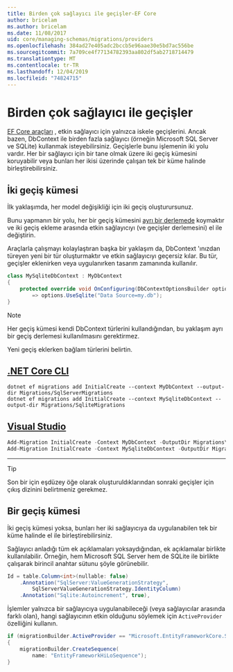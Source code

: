 ```yaml
---
title: Birden çok sağlayıcı ile geçişler-EF Core
author: bricelam
ms.author: bricelam
ms.date: 11/08/2017
uid: core/managing-schemas/migrations/providers
ms.openlocfilehash: 384ad27e405adc2bccb5e96aae30e5bd7ac556be
ms.sourcegitcommit: 7a709ce4f77134782393aa802df5ab2718714479
ms.translationtype: MT
ms.contentlocale: tr-TR
ms.lasthandoff: 12/04/2019
ms.locfileid: "74824715"
---
```

# <a name="migrations-with-multiple-providers"></a>Birden çok sağlayıcı ile geçişler

[EF Core araçları][1] , etkin sağlayıcı için yalnızca iskele geçişlerini. Ancak bazen, DbContext ile birden fazla sağlayıcı (örneğin Microsoft SQL Server ve SQLite) kullanmak isteyebilirsiniz. Geçişlerle bunu işlemenin iki yolu vardır. Her bir sağlayıcı için bir tane olmak üzere iki geçiş kümesini koruyabilir veya bunları her ikisi üzerinde çalışan tek bir küme halinde birleştirebilirsiniz.

## <a name="two-migration-sets"></a>İki geçiş kümesi

İlk yaklaşımda, her model değişikliği için iki geçiş oluşturursunuz.

Bunu yapmanın bir yolu, her bir geçiş kümesini [ayrı bir derlemede][2] koymaktır ve iki geçiş ekleme arasında etkin sağlayıcıyı (ve geçişler derlemesini) el ile değiştirin.

Araçlarla çalışmayı kolaylaştıran başka bir yaklaşım da, DbContext 'ınızdan türeyen yeni bir tür oluşturmaktır ve etkin sağlayıcıyı geçersiz kılar. Bu tür, geçişler eklenirken veya uygulanırken tasarım zamanında kullanılır.

``` csharp
class MySqliteDbContext : MyDbContext
{
    protected override void OnConfiguring(DbContextOptionsBuilder options)
        => options.UseSqlite("Data Source=my.db");
}
```

> [!NOTE]
> Her geçiş kümesi kendi DbContext türlerini kullandığından, bu yaklaşım ayrı bir geçiş derlemesi kullanılmasını gerektirmez.

Yeni geçiş eklerken bağlam türlerini belirtin.

## <a name="net-core-clitabdotnet-core-cli"></a>[.NET Core CLI](#tab/dotnet-core-cli)

```dotnetcli
dotnet ef migrations add InitialCreate --context MyDbContext --output-dir Migrations/SqlServerMigrations
dotnet ef migrations add InitialCreate --context MySqliteDbContext --output-dir Migrations/SqliteMigrations
```

## <a name="visual-studiotabvs"></a>[Visual Studio](#tab/vs)

``` powershell
Add-Migration InitialCreate -Context MyDbContext -OutputDir Migrations\SqlServerMigrations
Add-Migration InitialCreate -Context MySqliteDbContext -OutputDir Migrations\SqliteMigrations
```

***

> [!TIP]
> Son bir için eşdüzey öğe olarak oluşturuldıklarından sonraki geçişler için çıkış dizinini belirtmeniz gerekmez.

## <a name="one-migration-set"></a>Bir geçiş kümesi

İki geçiş kümesi yoksa, bunları her iki sağlayıcıya da uygulanabilen tek bir küme halinde el ile birleştirebilirsiniz.

Sağlayıcı anladığı tüm ek açıklamaları yoksaydığından, ek açıklamalar birlikte kullanılabilir. Örneğin, hem Microsoft SQL Server hem de SQLite ile birlikte çalışarak birincil anahtar sütunu şöyle görünebilir.

``` csharp
Id = table.Column<int>(nullable: false)
    .Annotation("SqlServer:ValueGenerationStrategy",
        SqlServerValueGenerationStrategy.IdentityColumn)
    .Annotation("Sqlite:Autoincrement", true),
```

İşlemler yalnızca bir sağlayıcıya uygulanabileceği (veya sağlayıcılar arasında farklı olan), hangi sağlayıcının etkin olduğunu söylemek için `ActiveProvider` özelliğini kullanın.

``` csharp
if (migrationBuilder.ActiveProvider == "Microsoft.EntityFrameworkCore.SqlServer")
{
    migrationBuilder.CreateSequence(
        name: "EntityFrameworkHiLoSequence");
}
```

  [1]: ../../miscellaneous/cli/index.md
  [2]: projects.md
